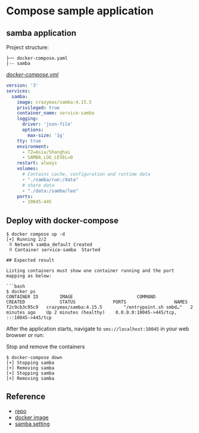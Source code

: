 # Compose sample application

## samba application

Project structure:

```text
├── docker-compose.yaml
|-- samba
```

[_docker-compose.yml_](docker-compose.yml)

```yaml
version: '3'
services:
  samba:
    image: crazymax/samba:4.15.5
    privileged: true
    container_name: service-samba
    logging:
      driver: 'json-file'
      options:
        max-size: '1g'
    tty: true
    environment:
      - TZ=Asia/Shanghai
      - SAMBA_LOG_LEVEL=0
    restart: always
    volumes:
      # Contains cache, configuration and runtime data
      - "./samba/run:/data"
      # share data
      - "./data:/samba/leo"
    ports:
      - 10045:445
```

## Deploy with docker-compose

```compose
$ docker compose up -d
[+] Running 2/2
 ⠿ Network samba_default Created              
 ⠿ Container service-samba  Started    

## Expected result

Listing containers must show one container running and the port mapping as below:

```bash
$ docker ps
CONTAINER ID        IMAGE                        COMMAND                  CREATED             STATUS              PORTS                  NAMES
f2c9cb3c95c9   crazymax/samba:4.15.5        "/entrypoint.sh smbd…"   2 minutes ago    Up 2 minutes (healthy)    0.0.0.0:10045->445/tcp, :::10045->445/tcp     
```

After the application starts, navigate to `sms://localhost:10045` in your web browser or run:

Stop and remove the containers

```compose
$ docker-compose down
[+] Stopping samba
[+] Removing samba
[+] Stopping samba
[+] Removing samba
```

## Reference

- [repo](https://github.com/crazy-max/docker-samba)
- [docker image](https://hub.docker.com/r/crazymax/samba/tags?page=1&ordering=last_updated)
- [samba setting](https://handerfly.github.io/%E8%BF%90%E7%BB%B4/2019/08/29/samba/)